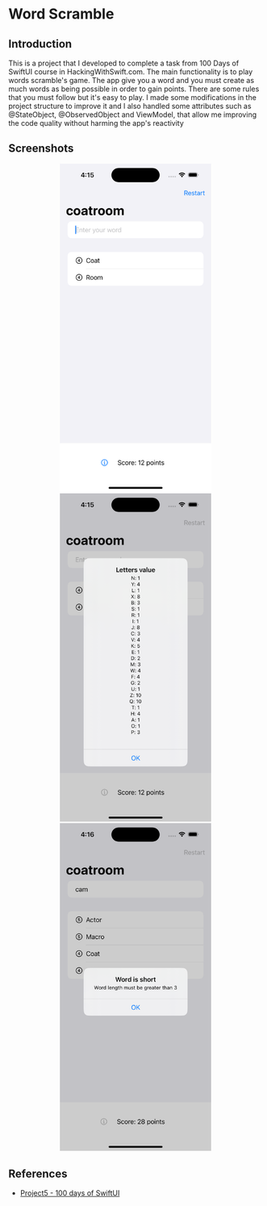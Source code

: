 # Word Scramble

## Introduction

This is a project that I developed to complete a task from 100 Days of SwiftUI course in HackingWithSwift.com. The main functionality is to play words scramble's game.
The app give you a word and you must create as much words as being possible in order to gain points. There are some rules that you must follow but it's easy to play.
I made some modifications in the project structure to improve it and I also handled some attributes such as @StateObject, @ObservedObject and ViewModel, that allow me improving the code quality without harming the app's reactivity

## Screenshots
  <div align="center">
    <img src="https://github.com/Reidevl/WordScramble/blob/main/Resources/Simulator%20Screenshot%20-%20iPhone%2015%20Pro%20-%202024-03-04%20at%2016.15.20.png" width="300">
    <img src="https://github.com/Reidevl/WordScramble/blob/main/Resources/Simulator%20Screenshot%20-%20iPhone%2015%20Pro%20-%202024-03-04%20at%2016.15.30.png" width="300">
    <img src="https://github.com/Reidevl/WordScramble/blob/main/Resources/Simulator%20Screenshot%20-%20iPhone%2015%20Pro%20-%202024-03-04%20at%2016.16.54.png" width="300">
  </div>


## References

 - [Project5 - 100 days of SwiftUI](https://www.hackingwithswift.com/100/swiftui/29)
